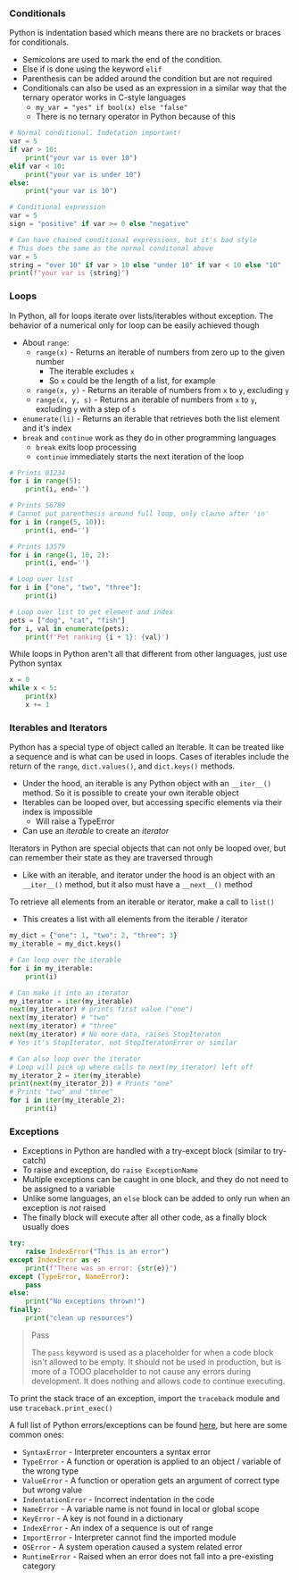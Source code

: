 ### Conditionals
Python is indentation based which means there are no brackets or braces for conditionals.
- Semicolons are used to mark the end of the condition. 
- Else if is done using the keyword `elif`
- Parenthesis can be added around the condition but are not required
- Conditionals can also be used as an expression in a similar way that the ternary operator works in C-style languages
	- `my_var = "yes" if bool(x) else "false"`
	- There is no ternary operator in Python because of this

```python
# Normal conditional. Indetation important!
var = 5
if var > 10:
	print("your var is over 10")
elif var < 10:
	print("your var is under 10")
else:
	print("your var is 10")

# Conditional expression
var = 5
sign = "positive" if var >= 0 else "negative"

# Can have chained conditional expressions, but it's bad style
# This does the same as the normal conditonal above
var = 5
string = "over 10" if var > 10 else "under 10" if var < 10 else "10"
print(f"your var is {string}")
```

### Loops
In Python, all for loops iterate over lists/iterables without exception. The behavior of a numerical only for loop can be easily achieved though
- About `range`:
	- `range(x)` - Returns an iterable of numbers from zero up to the given number
		- The iterable excludes `x`
		- So `x` could be the length of a list, for example
	- `range(x, y)` - Returns an iterable of numbers from `x` to `y`, excluding `y`
	- `range(x, y, s)` - Returns an iterable of numbers from `x` to `y`, excluding `y` with a step of `s`
- `enumerate(li)` - Returns an iterable that retrieves both the list element and it's index
- `break` and `continue` work as they do in other programming languages
	- `break` exits loop processing
	- `continue` immediately starts the next iteration of the loop

```python
# Prints 01234
for i in range(5):
	print(i, end='')

# Prints 56789
# Cannot put parenthesis around full loop, only clause after 'in'
for i in (range(5, 10)):
	print(i, end='')

# Prints 13579
for i in range(1, 10, 2):
	print(i, end='')

# Loop over list
for i in ["one", "two", "three"]:
	print(i)

# Loop over list to get element and index
pets = ["dog", "cat", "fish"]
for i, val in enumerate(pets):
	print(f'Pet ranking {i + 1}: {val}')
```

While loops in Python aren't all that different from other languages, just use Python syntax
```python
x = 0
while x < 5:
	print(x)
	x += 1
```

### Iterables and Iterators
Python has a special type of object called an Iterable. It can be treated like a sequence and is what can be used in loops. Cases of iterables include the return of the `range`, `dict.values()`, and `dict.keys()` methods. 
- Under the hood, an iterable is any Python object with an `__iter__()` method. So it is possible to create your own iterable object
- Iterables can be looped over, but accessing specific elements via their index is impossible
	- Will raise a TypeError
- Can use an *iterable* to create an *iterator*

Iterators in Python are special objects that can not only be looped over, but can remember their state as they are traversed through
- Like with an iterable, and iterator under the hood is an object with an `__iter__()` method, but it also must have a `__next__()` method

To retrieve all elements from an iterable or iterator, make a call to `list()` 
- This creates a list with all elements from the iterable / iterator

```python
my_dict = {"one": 1, "two": 2, "three": 3}
my_iterable = my_dict.keys()

# Can loop over the iterable
for i in my_iterable:
	print(i)

# Can make it into an iterator
my_iterator = iter(my_iterable)
next(my_iterator) # prints first value ("one")
next(my_iterator) # "two"
next(my_iterator) # "three"
next(my_iterator) # No more data, raises StopIteraton
# Yes it's StopIterator, not StopIteratonError or similar

# Can also loop over the iterator
# Loop will pick up where calls to next(my_iterator) left off
my_iterator_2 = iter(my_iterable)
print(next(my_iterator_2)) # Prints "one"
# Prints "two" and "three"
for i in iter(my_iterable_2):
	print(i)
```

### Exceptions
- Exceptions in Python are handled with a try-except block (similar to try-catch)
- To raise and exception, do `raise ExceptionName`
- Multiple exceptions can be caught in one block, and they do not need to be assigned to a variable
- Unlike some languages, an `else` block can be added to only run when an exception is *not* raised
- The finally block will execute after all other code, as a finally block usually does
```python
try:
	raise IndexError("This is an error")
except IndexError as e:
	print(f"There was an error: {str(e)}")
except (TypeError, NameError):
	pass
else:
	print("No exceptions thrown!")
finally:
	print("clean up resources")
```

>Pass
>
>The `pass` keyword is used as a placeholder for when a code block isn't allowed to be empty. It should not be used in production, but is more of a TODO placeholder to not cause any errors during development. It does nothing and allows code to continue executing.

To print the stack trace of an exception, import the `traceback` module and use `traceback.print_exec()`

A full list of Python errors/exceptions can be found [here](https://docs.python.org/3/library/exceptions.html), but here are some common ones:
- `SyntaxError` - Interpreter encounters a syntax error
- `TypeError` - A function or operation is applied to an object / variable of the wrong type
- `ValueError` - A function or operation gets an argument of correct type but wrong value
- `IndentationError` - Incorrect indentation in the code
- `NameError` - A variable name is not found in local or global scope
- `KeyError` - A key is not found in a dictionary
- `IndexError` - An index of a sequence is out of range
- `ImportError` - Interpreter cannot find the imported module
- `OSError` - A system operation caused a system related error
- `RuntimeError` - Raised when an error does not fall into a pre-existing category